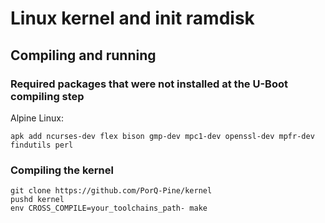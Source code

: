 # Linux kernel and init ramdisk
## Compiling and running
### Required packages that were not installed at the U-Boot compiling step
Alpine Linux:
```
apk add ncurses-dev flex bison gmp-dev mpc1-dev openssl-dev mpfr-dev findutils perl
```
### Compiling the kernel
```
git clone https://github.com/PorQ-Pine/kernel
pushd kernel
env CROSS_COMPILE=your_toolchains_path- make
```
